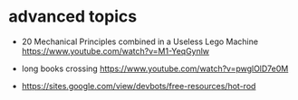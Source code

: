 # advanced topics



* 20 Mechanical Principles combined in a Useless Lego Machine  https://www.youtube.com/watch?v=M1-YeqGynlw

* long books crossing https://www.youtube.com/watch?v=pwglOlD7e0M


* https://sites.google.com/view/devbots/free-resources/hot-rod